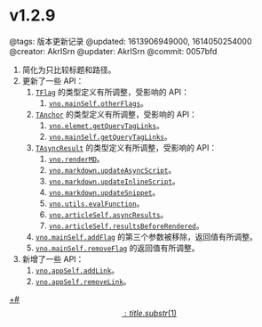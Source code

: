 # v1.2.9

@tags: 版本更新记录
@updated: 1613906949000, 1614050254000
@creator: AkrISrn
@updater: AkrISrn
@commit: 0057bfd

1. [](/zh/docs/sort-list.md "#")简化为只比较标题和路径。
1. 更新了一些 API：
    1. [`TFlag`](/zh/api/types.md "#h2-10") 的类型定义有所调整，受影响的 API：
        1. [`vno.mainSelf.otherFlags`](/zh/api/mainSelf.md "#h2-10")。
    1. [`TAnchor`](/zh/api/types.md "#h2-11") 的类型定义有所调整，受影响的 API：
        1. [`vno.elemet.getQueryTagLinks`](/zh/api/element.md "#h2-8")。
        1. [`vno.mainSelf.getQueryTagLinks`](/zh/api/mainSelf.md "#h2-43")。
    1. [`TAsyncResult`](/zh/api/types.md "#h2-12") 的类型定义有所调整，受影响的 API：
        1. [`vno.renderMD`](/zh/api/vno.md "#h2-7")。
        1. [`vno.markdown.updateAsyncScript`](/zh/api/markdown.md "#h2-4")。
        1. [`vno.markdown.updateInlineScript`](/zh/api/markdown.md "#h2-5")。
        1. [`vno.markdown.updateSnippet`](/zh/api/markdown.md "#h2-6")。
        1. [`vno.utils.evalFunction`](/zh/api/utils.md "#h2-12")。
        1. [`vno.articleSelf.asyncResults`](/zh/api/articleSelf.md "#h2-10")。
        1. [`vno.articleSelf.resultsBeforeRendered`](/zh/api/articleSelf.md "#h2-11")。
    1. [`vno.mainSelf.addFlag`](/zh/api/mainSelf.md "#h2-38") 的第三个参数被移除，返回值有所调整。
    1. [`vno.mainSelf.removeFlag`](/zh/api/mainSelf.md "#h2-39") 的返回值有所调整。
1. 新增了一些 API：
    1. [`vno.appSelf.addLink`](/zh/api/appSelf.md "#h2-12")。
    1. [`vno.appSelf.removeLink`](/zh/api/appSelf.md "#h2-13")。

[+#$$: title.substr(1) $$](/zh/releases/download.md)
